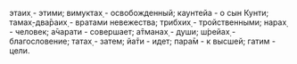 этаих̣ - этими; вимуктах̣ - освобожденный; каунтейа - о сын Кунти; тамах̣-два̄раих̣ - вратами невежества; трибхих̣ - тройственными; нарах̣ - человек; а̄чарати - совершает; а̄тманах̣ - души; ш́рейах̣ - благословение; татах̣ - затем; йа̄ти - идет; пара̄м - к высшей; гатим - цели.
